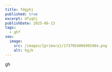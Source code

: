 ```yaml
---
title: fdgyhj
published: true
excerpt: dfyghj
publishDate: 2025-06-13
tags:
  - ghf
seo:
  image:
    src: /images/{primary}/1737054006995404.png
    alt: hgjk
---
```

gh